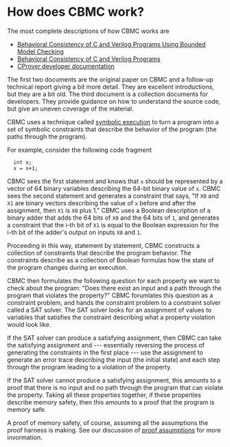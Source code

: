 # How does CBMC work?


The most complete descriptions of how CBMC works are

* [Behavioral Consistency of C and Verilog Programs Using Bounded Model
  Checking](http://www.kroening.com/papers/dac2003.pdf)
* [Behavioral Consistency of C and Verilog Programs](
  http://reports-archive.adm.cs.cmu.edu/anon/2003/CMU-CS-03-126.pdf)
* [CProver developer documentation](http://cprover.diffblue.com)

The first two documents are the original paper on CBMC and a follow-up
technical report giving a bit more detail.  They are excellent introductions,
but they are a bit old.  The third document is a collection documents for
developers.  They provide guidance on how to understand the source code,
but give an uneven coverage of the material.

CBMC uses a technique called
[symbolic execution](https://en.wikipedia.org/wiki/Symbolic_execution)
to turn a program into a set of symbolic constraints that describe
the behavior of the program (the paths through the program).

For example, consider the following code fragment
```
  int x;
  x = x+1;
```
CBMC sees the first statement and knows that `x` should be represented by
a vector of 64 binary variables describing the 64-bit binary value of `x`.
CBMC sees the second statement and generates a constraint that says,
"If `X0` and `X1` are binary vectors describing the value of `x`
before and after the assignment, then `X1` is `X0` plus 1."  CBMC uses
a Boolean description of a binary adder that adds the 64 bits of `X0` and
the 64 bits of `1`, and generates a constraint that the i-th bit of `X1` is
equal to the Boolean expression for the i-th bit of the adder's output
on inputs `X0` and `1`.

Proceeding in this way, statement by statement, CBMC constructs a collection
of constraints that describe the program behavior.  The constraints
describe as a collection of Boolean formulas how the
state of the program changes during an execution.

CBMC then formulates the following question for each property we
want to check about the program: "Does there exist an input and a path
through the program that violates the property?"  CBMC forumlates
this question as a constraint problem, and hands the constraint problem
to a constraint solver called a SAT solver.  The SAT solver looks for
an assignment of values to variables that satisfies the constraint
describing what a property violation would look like.

If the SAT solver can produce a satisfying assignment, then CBMC can take the
satisfying assignment and --- essentially reversing the process of generating
the constraints in the first place --- use the assignment to generate an
error trace describing the input (the initial state) and each step through
the program leading to a violation of the property.

If the SAT solver cannot produce a satisfying assignment, this amounts
to a proof that there is no input and no path through the program that
can violate the property.  Taking all these properties together,
if these properties describe memory safety, then this amounts to a proof
that the program is memory safe.

A proof of memory safety, of course, assuming all the assumptions the
proof harness is
making.  See our discussion of [proof assumptions](proof-assumptions.md) for more invormation.
